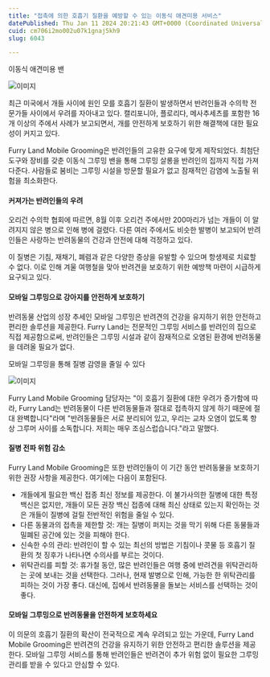 ```yaml
---
title: "접촉에 의한 호흡기 질환을 예방할 수 있는 이동식 애견미용 서비스"
datePublished: Thu Jan 11 2024 20:21:43 GMT+0000 (Coordinated Universal Time)
cuid: cm706i2mo002u07k1gnaj5kh9
slug: 6043

---
```



이동식 애견미용 밴

![이미지](https://cdn.hashnode.com/res/hashnode/image/upload/v1739260003365/fd54e583-05f8-4520-b0fa-161766a13672.jpeg)

최근 미국에서 개들 사이에 원인 모를 호흡기 질환이 발생하면서 반려인들과 수의학 전문가들 사이에서 우려를 자아내고 있다. 캘리포니아, 플로리다, 메사추세츠를 포함한 16개 이상의 주에서 사례가 보고되면서, 개를 안전하게 보호하기 위한 해결책에 대한 필요성이 커지고 있다.

Furry Land Mobile Grooming은 반려인들의 고유한 요구에 맞게 제작되었다. 최첨단 도구와 장비를 갖춘 이동식 그루밍 밴을 통해 그루밍 살롱을 반려인의 집까지 직접 가져다준다. 사람들로 붐비는 그루밍 시설을 방문할 필요가 없고 잠재적인 감염에 노출될 위험을 최소화한다.

#### 커져가는 반려인들의 우려

오리건 수의학 협회에 따르면, 8월 이후 오리건 주에서만 200마리가 넘는 개들이 이 알려지지 않은 병으로 인해 병에 걸렸다. 다른 여러 주에서도 비슷한 발병이 보고되어 반려인들은 사랑하는 반려동물의 건강과 안전에 대해 걱정하고 있다.

이 질병은 기침, 재채기, 폐렴과 같은 다양한 증상을 유발할 수 있으며 항생제로 치료할 수 없다. 이로 인해 겨울 여행철을 맞아 반려견을 보호하기 위한 예방책 마련이 시급하게 요구되고 있다.

#### 모바일 그루밍으로 강아지를 안전하게 보호하기

반려동물 산업의 성장 추세인 모바일 그루밍은 반려견의 건강을 유지하기 위한 안전하고 편리한 솔루션을 제공한다. Furry Land는 전문적인 그루밍 서비스를 반려인의 집으로 직접 제공함으로써, 반려인들은 그루밍 시설과 같이 잠재적으로 오염된 환경에 반려동물을 데려올 필요가 없다.

모바일 그루밍을 통해 질병 감영을 줄일 수 있다

![이미지](https://cdn.hashnode.com/res/hashnode/image/upload/v1739260005833/39571db4-5415-4bf1-89a6-366ff25cdf40.jpeg)

Furry Land Mobile Grooming 담당자는 "이 호흡기 질환에 대한 우려가 증가함에 따라, Furry Land는 반려동물이 다른 반려동물들과 절대로 접촉하지 않게 하기 때문에 절대 완벽합니다"라며 "반려동물들은 서로 분리되어 있고, 우리는 교차 오염이 없도록 항상 그루머 사이를 소독합니다. 저희는 매우 조심스럽습니다."라고 말했다.

#### 질병 전파 위험 감소

Furry Land Mobile Grooming은 또한 반려인들이 이 기간 동안 반려동물을 보호하기 위한 권장 사항을 제공한다. 여기에는 다음이 포함된다.

- 개들에게 필요한 백신 접종 최신 정보를 제공한다. 이 불가사의한 질병에 대한 특정 백신은 없지만, 개들이 모든 권장 백신 접종에 대해 최신 상태로 있는지 확인하는 것은 개들이 질병에 걸릴 전반적인 위험을 줄일 수 있다.
- 다른 동물과의 접촉을 제한할 것: 개는 질병이 퍼지는 것을 막기 위해 다른 동물들과 밀폐된 공간에 있는 것을 피해야 한다.
- 신속한 수의 관리: 반려인이 할 수 있는 최선의 방법은 기침이나 콧물 등 호흡기 질환의 첫 징후가 나타나면 수의사를 부르는 것이다.
- 위탁관리를 피할 것: 휴가철 동안, 많은 반려인들은 여행 중에 반려견을 위탁관리하는 곳에 보내는 것을 선택한다. 그러나, 현재 발병으로 인해, 가능한 한 위탁관리를 피하는 것이 가장 좋다. 대신에, 집에서 반려동물을 돌보는 서비스를 선택하는 것이 좋다.

#### 모바일 그루밍으로 반려동물을 안전하게 보호하세요

이 의문의 호흡기 질환의 확산이 전국적으로 계속 우려되고 있는 가운데, Furry Land Mobile Grooming은 반려견의 건강을 유지하기 위한 안전하고 편리한 솔루션을 제공한다. 모바일 그루밍 서비스를 통해 반려인들은 반려견이 추가 위험 없이 필요한 그루밍 관리를 받을 수 있다고 안심할 수 있다.